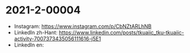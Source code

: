 # 2021-2-00004

* Instagram: https://www.instagram.com/p/CbNZtARLhNB
* LinkedIn zh-Hant: https://www.linkedin.com/posts/tkuaiic_tku-tkuaiic-activity-7007373435056111616-j5E1
* LinkedIn en: 
